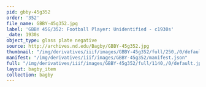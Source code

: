 ```yaml
---
pid: gbby-45g352
order: '352'
file_name: GBBY-45g352.jpg
label: 'GBBY 45G/352: Football Player: Unidentified - c1930s'
_date: 1930s
object_type: glass plate negative
source: http://archives.nd.edu/Bagby/GBBY-45g352.jpg
thumbnail: "/img/derivatives/iiif/images/GBBY-45g352/full/250,/0/default.jpg"
manifest: "/img/derivatives/iiif/images/GBBY-45g352/manifest.json"
full: "/img/derivatives/iiif/images/GBBY-45g352/full/1140,/0/default.jpg"
layout: bagby_item
collection: bagby
---
```

